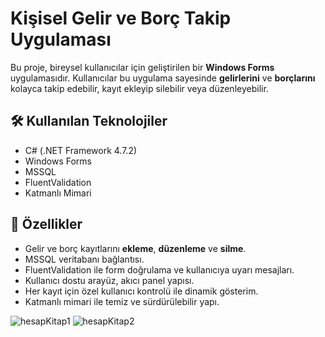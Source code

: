 # Kişisel Gelir ve Borç Takip Uygulaması

Bu proje, bireysel kullanıcılar için geliştirilen bir **Windows Forms** uygulamasıdır. Kullanıcılar bu uygulama sayesinde **gelirlerini** ve **borçlarını** kolayca takip edebilir, kayıt ekleyip silebilir veya düzenleyebilir.

## 🛠 Kullanılan Teknolojiler

- C# (.NET Framework 4.7.2)
- Windows Forms
- MSSQL
- FluentValidation
- Katmanlı Mimari

## 📌 Özellikler

- Gelir ve borç kayıtlarını **ekleme**, **düzenleme** ve **silme**.
- MSSQL veritabanı bağlantısı.
- FluentValidation ile form doğrulama ve kullanıcıya uyarı mesajları.
- Kullanıcı dostu arayüz, akıcı panel yapısı.
- Her kayıt için özel kullanıcı kontrolü ile dinamik gösterim.
- Katmanlı mimari ile temiz ve sürdürülebilir yapı.

![hesapKitap1](https://github.com/user-attachments/assets/d91f297d-0dd3-4d4a-a60c-eb67e6978075)
![hesapKitap2](https://github.com/user-attachments/assets/59dcafff-e7ec-44af-a8a1-81f67ef16425)
